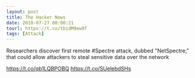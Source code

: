 ```yaml
---
layout: post
title: The Hacker News
date: 2018-07-27 00:00:21
tourl: https://t.co/tbidM9ew0f
tags: [Attack]
---
```

Researchers discover first remote #Spectre attack, dubbed "NetSpectre," that could allow attackers to steal sensitive data over the network

https://t.co/qb1LQBPOBQ https://t.co/SUelebdSHs